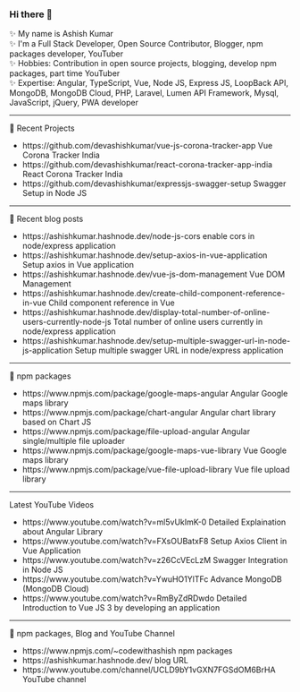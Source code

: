 ### Hi there 👋

✨ My name is Ashish Kumar  
✨ I'm a Full Stack Developer, Open Source Contributor, Blogger, npm packages developer, YouTuber  
✨ Hobbies: Contribution in open source projects, blogging, develop npm packages, part time YouTuber  
✨ Expertise: Angular, TypeScript, Vue, Node JS, Express JS, LoopBack API, MongoDB, MongoDB Cloud, PHP, Laravel, Lumen API Framework, Mysql, JavaScript, jQuery, PWA developer  

<hr/>

📜 Recent Projects
<ul>
  <li>https://github.com/devashishkumar/vue-js-corona-tracker-app Vue Corona Tracker India</li>
  <li>https://github.com/devashishkumar/react-corona-tracker-app-india React Corona Tracker India</li>
  <li>https://github.com/devashishkumar/expressjs-swagger-setup Swagger Setup in Node JS</li>
</ul>

<hr/>

📜 Recent blog posts

<ul>
  <li>https://ashishkumar.hashnode.dev/node-js-cors enable cors in node/express application</li>
  <li>https://ashishkumar.hashnode.dev/setup-axios-in-vue-application Setup axios in Vue application</li>
  <li>https://ashishkumar.hashnode.dev/vue-js-dom-management Vue DOM Management</li>
  <li>https://ashishkumar.hashnode.dev/create-child-component-reference-in-vue Child component reference in Vue</li>
  <li>https://ashishkumar.hashnode.dev/display-total-number-of-online-users-currently-node-js Total number of online users currently in node/express application</li>
  <li>https://ashishkumar.hashnode.dev/setup-multiple-swagger-url-in-node-js-application Setup multiple swagger URL in node/express application</li>
</ul>

<hr/>

📜 npm packages

<ul>
  <li>https://www.npmjs.com/package/google-maps-angular Angular Google maps library</li>
  <li>https://www.npmjs.com/package/chart-angular Angular chart library based on Chart JS</li>
  <li>https://www.npmjs.com/package/file-upload-angular Angular single/multiple file uploader</li>
  <li>https://www.npmjs.com/package/google-maps-vue-library Vue Google maps library</li>
  <li>https://www.npmjs.com/package/vue-file-upload-library Vue file upload library</li>
</ul>

<hr/>

Latest YouTube Videos

<ul>
  <li>https://www.youtube.com/watch?v=ml5vUkImK-0 Detailed Explaination about Angular Library</li>
  <li>https://www.youtube.com/watch?v=FXsOUBatxF8 Setup Axios Client in Vue Application</li>
  <li>https://www.youtube.com/watch?v=z26CcVEcLzM Swagger Integration in Node JS</li>
  <li>https://www.youtube.com/watch?v=YwuHO1YlTFc Advance MongoDB (MongoDB Cloud)</li>
  <li>https://www.youtube.com/watch?v=RmByZdRDwdo Detailed Introduction to Vue JS 3 by developing an application</li>
</ul>

<hr/>

📜 npm packages, Blog and YouTube Channel

<ul>
  <li>https://www.npmjs.com/~codewithashish npm packages</li>
  <li>https://ashishkumar.hashnode.dev/ blog URL</li>
  <li>https://www.youtube.com/channel/UCLD9bY1vGXN7FGSdOM6BrHA YouTube channel</li>
</ul>

<!--
**devashishkumar/devashishkumar** is a ✨ _special_ ✨ repository because its `README.md` (this file) appears on your GitHub profile.

Here are some ideas to get you started:

- 🔭 I’m currently working on ...
- 🌱 I’m currently learning ...
- 👯 I’m looking to collaborate on ...
- 🤔 I’m looking for help with ...
- 💬 Ask me about ...
- 📫 How to reach me: ...
- 😄 Pronouns: ...
- ⚡ Fun fact: ...
-->
